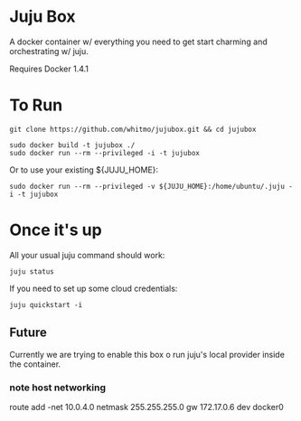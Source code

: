 # Juju Box

A docker container w/ everything you need to get start charming and
orchestrating w/ juju.

Requires Docker 1.4.1

# To Run

  ```
  git clone https://github.com/whitmo/jujubox.git && cd jujubox

  sudo docker build -t jujubox ./
  sudo docker run --rm --privileged -i -t jujubox
  ```

Or to use your existing ${JUJU_HOME}:

    sudo docker run --rm --privileged -v ${JUJU_HOME}:/home/ubuntu/.juju -i -t jujubox



# Once it's up

All your usual juju command should work:

    juju status


If you need to set up some cloud credentials:

    juju quickstart -i


## Future

Currently we are trying to enable this box o run juju's local provider inside the container.

### note host networking

route add -net 10.0.4.0 netmask 255.255.255.0 gw 172.17.0.6 dev docker0
